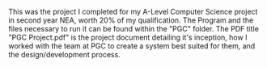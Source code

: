 This was the project I completed for my A-Level Computer Science project in second year NEA, worth 20% of my qualification.
The Program and the files necessary to run it can be found within the "PGC" folder.
The PDF title "PGC Project.pdf" is the project document detailing it's inception, how I worked with the team at PGC to create a system best suited for them, and the design/development process.
